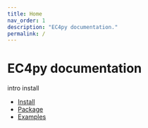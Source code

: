 ```yaml
---
title: Home
nav_order: 1
description: "EC4py documentation."
permalink: /
---
```



# EC4py documentation

   intro
   install
   - [Install](EC4py/install/)
   - [Package](EC4py/package/)
   - [Examples](EC4py/examples/)
    

